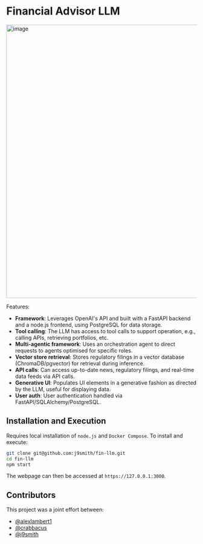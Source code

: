 # Financial Advisor LLM
<img width="1164" height="722" alt="image" src="https://github.com/user-attachments/assets/b0675c88-7171-4c45-afcf-407b2550bac5" />

Features:
- **Framework**: Leverages OpenAI's API and built with a FastAPI backend and a node.js frontend, using PostgreSQL for data storage.
- **Tool calling**: The LLM has access to tool calls to support operation, e.g., calling APIs, retrieving portfolios, etc.
- **Multi-agentic framework**: Uses an orchestration agent to direct requests to agents optimised for specific roles.
- **Vector store retrieval**: Stores regulatory filings in a vector database (ChromaDB/pgvector) for retrieval during inference.
- **API calls**: Can access up-to-date news, regulatory filings, and real-time data feeds via API calls.
- **Generative UI**: Populates UI elements in a generative fashion as directed by the LLM, useful for displaying data.
- **User auth**: User authentication handled via FastAPI/SQLAlchemy/PostgreSQL.

## Installation and Execution
Requires local installation of `node.js` and `Docker Compose`. 
To install and execute:
```bash
git clone git@github.com:j9smith/fin-llm.git
cd fin-llm
npm start
```
The webpage can then be accessed at `https://127.0.0.1:3000`.

## Contributors
This project was a joint effort between: 
- [@alexlambert1](https://github.com/alexlambert1)
- [@crabbacus](https://github.com/crabbacus)
- [@j9smith](https://github.com/j9smith)
